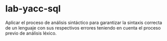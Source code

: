 # lab-yacc-sql
Aplicar el proceso de análisis sintáctico para garantizar la sintaxis correcta de un lenguaje con sus respectivos errores teniendo en cuenta el proceso previo de análisis léxico.
